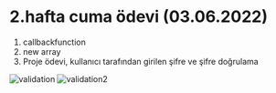 # 2.hafta cuma ödevi (03.06.2022)
 1) callbackfunction
 2) new array
 3) Proje ödevi, kullanıcı tarafından girilen şifre ve şifre doğrulama
 
![validation](https://user-images.githubusercontent.com/86284062/171871883-253d4f7b-bfb6-428d-9462-4c835cf89a51.png)
![validation2](https://user-images.githubusercontent.com/86284062/171871891-45c21f3d-8987-44d0-bef5-4c274c46dd80.png)
